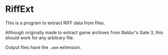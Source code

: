 # RiffExt

This is a program to extract RIFF data from files. 

Although originally made to extract game archives from Baldur's Gate 3, this should work for any arbitrary file.

Output files have the `.wem` extension.
